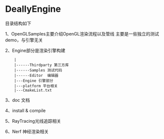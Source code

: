 # DeallyEngine
目录结构如下

1、OpenGLSamples主要介绍OpenGL渲染流程以及管线
      主要是一些独立的测试demo，与引擎无关

2、Engine部分是渲染引擎构建 
        
        |
        |------Thirdparty 第三方库
        |------Samples 测试代码
        |------Editor  编辑器
        |---Engine 引擎部分
        |---platform 平台相关
        |---CmakeList.txt 

3、doc 文档


4、install & compile
   

5、RayTracing光线追踪相关


6、Nerf  神经渲染相关
